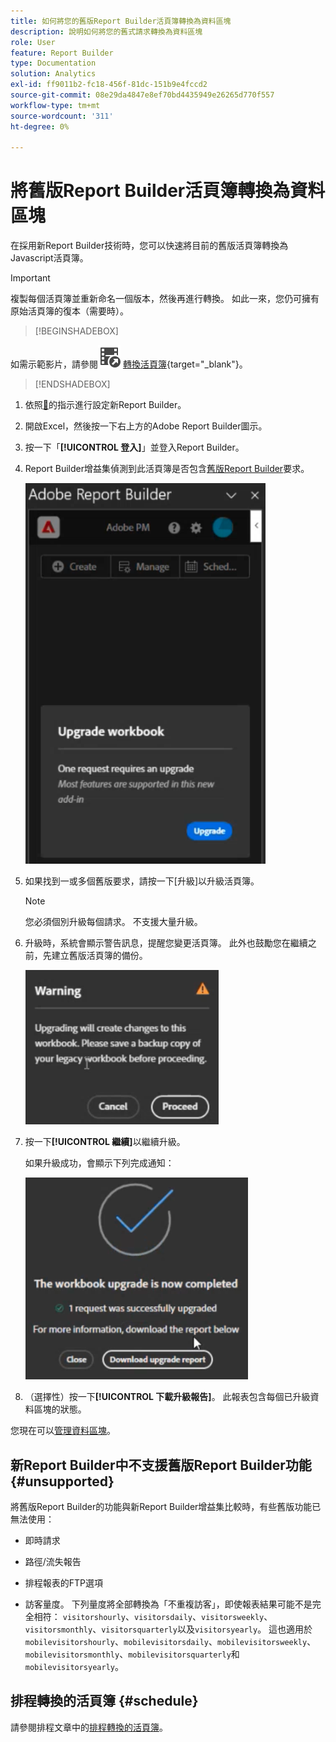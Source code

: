 ```yaml
---
title: 如何將您的舊版Report Builder活頁簿轉換為資料區塊
description: 說明如何將您的舊式請求轉換為資料區塊
role: User
feature: Report Builder
type: Documentation
solution: Analytics
exl-id: ff9011b2-fc18-456f-81dc-151b9e4fccd2
source-git-commit: 08e29da4847e8ef70bd4435949e26265d770f557
workflow-type: tm+mt
source-wordcount: '311'
ht-degree: 0%

---
```


# 將舊版Report Builder活頁簿轉換為資料區塊

在採用新Report Builder技術時，您可以快速將目前的舊版活頁簿轉換為Javascript活頁簿。

>[!IMPORTANT]
>
>複製每個活頁簿並重新命名一個版本，然後再進行轉換。 如此一來，您仍可擁有原始活頁簿的復本（需要時）。


>[!BEGINSHADEBOX]

如需示範影片，請參閱![VideoCheckout](/help/assets/icons/VideoCheckedOut.svg) [轉換活頁簿](https://video.tv.adobe.com/v/3446193?quality=12&learn=on&captions=chi_hant){target="_blank"}。

>[!ENDSHADEBOX]



1. 依照[&#128279;](/help/analyze/report-builder/report-builder-setup.md)的指示進行設定新Report Builder。

1. 開啟Excel，然後按一下右上方的Adobe Report Builder圖示。

1. 按一下「**[!UICONTROL 登入]**」並登入Report Builder。

1. Report Builder增益集偵測到此活頁簿是否包含[舊版Report Builder](/help/analyze/legacy-report-builder/home.md)要求。

   ![升級活頁簿提示](assets/upgrade_workbook.png)

1. 如果找到一或多個舊版要求，請按一下[升級] **&#x200B;**&#x200B;以升級活頁簿。

   >[!NOTE]
   >
   >您必須個別升級每個請求。 不支援大量升級。


1. 升級時，系統會顯示警告訊息，提醒您變更活頁簿。 此外也鼓勵您在繼續之前，先建立舊版活頁簿的備份。

   ![升級警告](assets/upgrade_warning.png)

1. 按一下&#x200B;**[!UICONTROL 繼續]**&#x200B;以繼續升級。

   如果升級成功，會顯示下列完成通知：

   ![升級完成](assets/upgrade_complete.png)

1. （選擇性）按一下&#x200B;**[!UICONTROL 下載升級報告]**。 此報表包含每個已升級資料區塊的狀態。

您現在可以[管理資料區塊](/help/analyze/report-builder/manage-reportbuilder.md)。


## 新Report Builder中不支援舊版Report Builder功能 {#unsupported}

將舊版Report Builder的功能與新Report Builder增益集比較時，有些舊版功能已無法使用：

- 即時請求

- 路徑/流失報告

- 排程報表的FTP選項

- 訪客量度。 下列量度將全部轉換為「不重複訪客」，即使報表結果可能不是完全相符： `visitorshourly`、`visitorsdaily`、`visitorsweekly`、`visitorsmonthly`、`visitorsquarterly`以及`visitorsyearly`。 這也適用於`mobilevisitorshourly`、`mobilevisitorsdaily`、`mobilevisitorsweekly`、`mobilevisitorsmonthly`、`mobilevisitorsquarterly`和`mobilevisitorsyearly`。

## 排程轉換的活頁簿 {#schedule}

請參閱排程文章中的[排程轉換的活頁簿](/help/analyze/report-builder/schedule-reportbuilder.md)。
